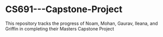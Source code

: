 # CS691---Capstone-Project

This repository tracks the progress of Noam, Mohan, Gaurav, Ileana, and Griffin in completing their Masters Capstone Project
